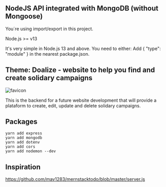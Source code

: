 ## NodeJS API integrated with MongoDB (without Mongoose) 

You´re using import/export in this project.

Node.js >= v13

It's very simple in Node.js 13 and above. You need to either:
Add { "type": "module" } in the nearest package.json.

## Theme: Doalize - website to help you find and create solidary campaigns

![favicon](https://user-images.githubusercontent.com/69986144/142731448-16d9691a-dc0f-43c2-a095-a3f012a078f2.jpg)

This is the backend for a future website development that will provide a plataform to create, edit, update and delete solidary campaigns. 

## Packages
```
yarn add express
yarn add mongodb
yarn add dotenv
yarn add cors
yarn add nodemon --dev
```

## Inspiration
https://github.com/mav1283/mernstacktodo/blob/master/server.js
